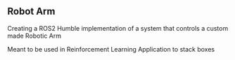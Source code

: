 ## Robot Arm

Creating a ROS2 Humble implementation of a system that controls a custom made Robotic Arm

Meant to be used in Reinforcement Learning Application to stack boxes

